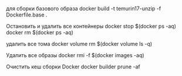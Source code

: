 для сборки базового образа
docker build -t temurin17-unzip -f Dockerfile.base .

Остановить и удалить все контейнеры
docker stop $(docker ps -aq)
docker rm $(docker ps -aq)

удалить все тома
docker volume rm $(docker volume ls -q)

Удалить все образы
docker rmi -f $(docker images -aq)

Очистить кеш сборки Docker
docker builder prune -af
